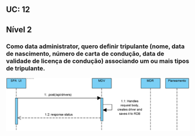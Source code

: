 ## **UC: 12**
## Nível 2

### Como data administrator, quero definir tripulante (nome, data de nascimento, número de carta de condução, data de validade de licença de condução) associando um ou mais tipos de tripulante.



![UC: 12](UC12.png)